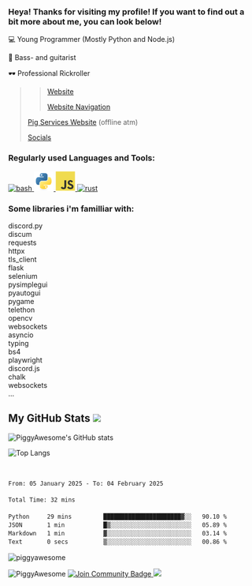 <h3 align="left"> Heya! Thanks for visiting my profile! If you want to find out a bit more about me, you can look below! </h3>


💻 Young Programmer (Mostly Python and Node.js)

🎸 Bass- and guitarist 

🕶  Professional Rickroller 

>> [Website](http://piggyawesome.com)
>>
>> [Website Navigation](http://piggyawesome.com/navigation.html)
>
> [Pig Services Website](http://pigservices.piggyawesome.com) (offline atm)
>
> [Socials](https://linktr.ee/PiggyAwesome)

<h3 align="left">Regularly used Languages and Tools:</h3>
<p align="left"> 
    <a href="https://www.gnu.org/software/bash/" target="_blank"> 
        <img src="https://www.vectorlogo.zone/logos/gnu_bash/gnu_bash-icon.svg" alt="bash" width="40" height="40"/> 
    </a> 
<!--     <a href="https://www.cprogramming.com/" target="_blank"> 
        <img src="https://raw.githubusercontent.com/devicons/devicon/master/icons/c/c-original.svg" alt="c" width="40" height="40"/> 
    </a> -->
    <a href="https://www.python.org" target="_blank"> 
        <img src="https://raw.githubusercontent.com/devicons/devicon/master/icons/python/python-original.svg" alt="python" width="40" height="40"/> 
    </a>
    <a href="https://developer.mozilla.org/en-US/docs/Web/JavaScript" target="_blank"> 
        <img src="https://raw.githubusercontent.com/devicons/devicon/master/icons/javascript/javascript-original.svg" alt="javascript" width="40" height="40"/> 
    </a> 
<!--     <a href="https://nodejs.org" target="_blank"> 
        <img src="https://raw.githubusercontent.com/devicons/devicon/master/icons/nodejs/nodejs-original-wordmark.svg" alt="nodejs" width="40" height="40"/> 
    </a>  -->
    <a href="https://www.rust-lang.org" target="_blank"> 
        <img src="https://upload.wikimedia.org/wikipedia/commons/thumb/2/20/Rustacean-orig-noshadow.svg/220px-Rustacean-orig-noshadow.svg.png" alt="rust" width="50" height="40"/> 
    </a> 
</p>

<h3 align="left">Some libraries i'm familliar with:</h3>
discord.py<br>
discum<br>
requests<br>
httpx<br>
tls_client<br>
flask<br>
selenium<br>
pysimplegui<br>
pyautogui<br>
pygame<br>
telethon<br>
opencv<br>
websockets<br>
asyncio<br>
typing<br>
bs4<br>
playwright<br>
discord.js<br>
chalk<br>
websockets<br>
...<br>

<h2> My GitHub Stats <img src='https://media1.giphy.com/media/du3J3cXyzhj75IOgvA/giphy.gif?cid=ecf05e47x2g034i9pzwtzzsd3xgg2w9nr94t4tflbbgo3008&rid=giphy.gif' width='32px'> </h2>
  

<!-- Github Stats -->
![PiggyAwesome's GitHub stats](https://github-readme-stats.vercel.app/api?username=PiggyAwesome&show_icons=true&theme=default)

<!-- ![Metrics](https://metrics.lecoq.io/PiggyAwesome?template=terminal&base.header=0&base.activity=0&base.repositories=0&base.metadata=0&languages=1&languages.limit=8&languages.colors=github&languages.threshold=0%25&config.timezone=America%2FToronto) -->

<!-- Most used languages -->
![Top Langs](https://github-readme-stats.vercel.app/api/top-langs/?username=PiggyAwesome&layout=compact)

<p align="right"><img src="https://media.tenor.com/images/52c80bffe2f2675700e4397d25071ae3/tenor.gif" width="25" height="13"/></p>

<!--START_SECTION:waka-->

```txt
From: 05 January 2025 - To: 04 February 2025

Total Time: 32 mins

Python     29 mins         ██████████████████████▓░░   90.10 %
JSON       1 min           █▒░░░░░░░░░░░░░░░░░░░░░░░   05.89 %
Markdown   1 min           ▓░░░░░░░░░░░░░░░░░░░░░░░░   03.14 %
Text       0 secs          ▒░░░░░░░░░░░░░░░░░░░░░░░░   00.86 %
```

<!--END_SECTION:waka-->

<p>
    <img align="center" src="https://github-readme-streak-stats.herokuapp.com/?user=piggyawesome&" alt="piggyawesome" />
</p>

<p align="left"> 
    <img src="https://komarev.com/ghpvc/?username=PiggyAwesome&label=Profile%20views&color=0e75b6&style=flat" alt="PiggyAwesome" /> 
    <a href="https://discord.gg/BJv2TDVEQH">
        <img src="https://img.shields.io/discord/733027681184251937.svg?style=flat&label=Join%20Community&color=7289DA" alt="Join Community Badge"/>
    </a> 
    <a href="https://twitter.com/piggyawesome1">
        <img src="https://img.shields.io/twitter/follow/PiggyAwesome1.svg?style=social" /> 
    </a>
<br>

<!-- Removed because no longer funny enough ): also wanted to make space 
  <h3> Here is a funny joke for you! </h3>
  ![Jokes Card](https://readme-jokes.vercel.app/api?theme=default) 
-->
